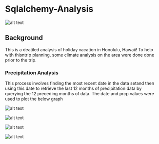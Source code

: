 # Sqlalchemy-Analysis


![alt text](https://github.com/Claude-Hanfou/Sqlalchemy-Analysis/blob/main/Image/surfs-up.png "Daily Normals")
## Background
This is a deatiled analysis of holiday vacation in Honolulu, Hawaii! To help with thisntrip planning, some climate analysis on the area were done done prior to the trip.

### Precipitation Analysis
This process involves finding the most recent date in the data setand then using this date to retrieve the last 12 months of precipitation data by querying the 12 preceding months of data. The date and prcp values were used to plot the below graph

![alt text](https://github.com/Claude-Hanfou/Sqlalchemy-Analysis/blob/main/Image/figure_1.png "Precipitation")


![alt text](https://github.com/Claude-Hanfou/Sqlalchemy-Analysis/blob/main/Image/figure_2.png "Temp obs")

![alt text](https://github.com/Claude-Hanfou/Sqlalchemy-Analysis/blob/main/Image/figure_3.png "Avg Temp")

![alt text](https://github.com/Claude-Hanfou/Sqlalchemy-Analysis/blob/main/Image/figure_4.png "Daily Normals")
